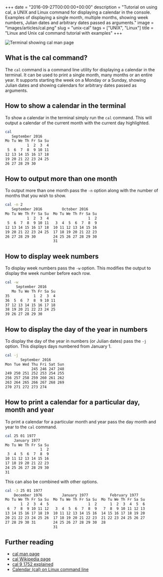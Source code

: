 +++
date = "2016-09-27T00:00:00+00:00"
description = "Tutorial on using cal, a UNIX and Linux command for displaying a calendar in the console. Examples of displaying a single month, multiple months, showing week numbers, Julian dates and arbitrary dates passed as arguments."
image = "images/articles/cal.png"
slug = "unix-cal"
tags = ["UNIX", "Linux"]
title = "Linux and Unix cal command tutorial with examples"
+++

![Terminal showing cal man page][2]

## What is the cal command?

The `cal` command is a command line utility for displaying a calendar in the
terminal. It can be used to print a single month, many months or an entire year.
It supports starting the week on a Monday or a Sunday, showing Julian dates and
showing calendars for arbitrary dates passed as arguments.

## How to show a calendar in the terminal

To show a calendar in the terminal simply run the `cal` command. This will
output a calendar of the current month with the current day highlighted.

```sh
cal
   September 2016
Mo Tu We Th Fr Sa Su
          1  2  3  4
 5  6  7  8  9 10 11
12 13 14 15 16 17 18
19 20 21 22 23 24 25
26 27 28 29 30
```

## How to output more than one month

To output more than one month pass the `-n` option along with the number of
months that you wish to show.

```sh
cal -n 2
   September 2016         October 2016
Mo Tu We Th Fr Sa Su  Mo Tu We Th Fr Sa Su
          1  2  3  4                  1  2
 5  6  7  8  9 10 11   3  4  5  6  7  8  9
12 13 14 15 16 17 18  10 11 12 13 14 15 16
19 20 21 22 23 24 25  17 18 19 20 21 22 23
26 27 28 29 30        24 25 26 27 28 29 30
                      31
```

## How to display week numbers

To display week numbers pass the `-w` option. This modifies the output to
display the week number before each row.

```sh
cal -w
     September 2016
   Mo Tu We Th Fr Sa Su
35           1  2  3  4
36  5  6  7  8  9 10 11
37 12 13 14 15 16 17 18
38 19 20 21 22 23 24 25
39 26 27 28 29 30
```

## How to display the day of the year in numbers

To display the day of the year in numbers (or Julian dates) pass the `-j`
option. This displays days numbered from January 1.

```sh
cal -j
       September 2016
Mon Tue Wed Thu Fri Sat Sun
            245 246 247 248
249 250 251 252 253 254 255
256 257 258 259 260 261 262
263 264 265 266 267 268 269
270 271 272 273 274
```

## How to print a calendar for a particular day, month and year

To print a calendar for a particular month and year pass the day month and year
to the `cal` command.

```sh
cal 25 01 1977
    January 1977
Mo Tu We Th Fr Sa Su
                1  2
 3  4  5  6  7  8  9
10 11 12 13 14 15 16
17 18 19 20 21 22 23
24 25 26 27 28 29 30
31
```

This can also be combined with other options.

```sh
cal -3 25 01 1977
    December 1976         January 1977          February 1977
Mo Tu We Th Fr Sa Su  Mo Tu We Th Fr Sa Su  Mo Tu We Th Fr Sa Su
       1  2  3  4  5                  1  2      1  2  3  4  5  6
 6  7  8  9 10 11 12   3  4  5  6  7  8  9   7  8  9 10 11 12 13
13 14 15 16 17 18 19  10 11 12 13 14 15 16  14 15 16 17 18 19 20
20 21 22 23 24 25 26  17 18 19 20 21 22 23  21 22 23 24 25 26 27
27 28 29 30 31        24 25 26 27 28 29 30  28
                      31
```

## Further reading

- [cal man page][1]
- [cal Wikipedia page][3]
- [cal 9 1752 explained][4]
- [Calendar (cal) on Linux command line][5]

[1]: https://linux.die.net/man/1/cal
[2]: /images/articles/cal.png "Linux and Unix cal command"
[3]: https://en.wikipedia.org/wiki/Cal_(Unix)
[4]:
  http://www.csd.uwo.ca/~magi/personal/humour/Computer_Audience/'cal%209%201752'%20explained.html
[5]:
  https://www.if-not-true-then-false.com/2009/calendar-cal-on-linux-command-line/
